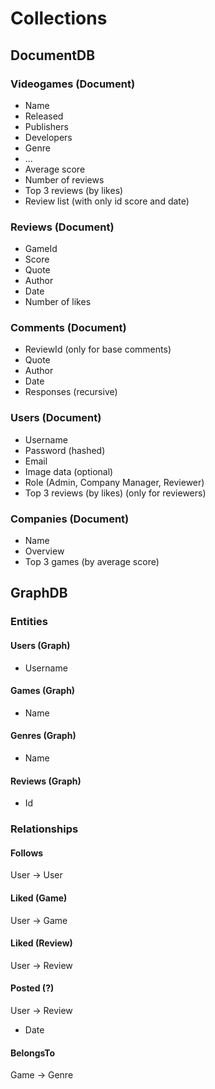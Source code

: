 # Collections

## DocumentDB

### Videogames (Document)

- Name
- Released
- Publishers
- Developers
- Genre
- ...
- Average score
- Number of reviews
- Top 3 reviews (by likes)
- Review list (with only id score and date)

### Reviews (Document)

- GameId
- Score
- Quote
- Author
- Date
- Number of likes

### Comments (Document)

- ReviewId (only for base comments)
- Quote
- Author
- Date
- Responses (recursive)

### Users (Document)

- Username
- Password (hashed)
- Email
- Image data (optional)
- Role (Admin, Company Manager, Reviewer)
- Top 3 reviews (by likes) (only for reviewers)

### Companies (Document)

- Name
- Overview
- Top 3 games (by average score)

## GraphDB

### Entities

#### Users (Graph)

- Username

#### Games (Graph)

- Name

#### Genres (Graph)

- Name

#### Reviews (Graph)

- Id

### Relationships

#### Follows

User -> User

#### Liked (Game)

User -> Game

#### Liked (Review)

User -> Review

#### Posted (?)

User -> Review

- Date

#### BelongsTo

Game -> Genre
